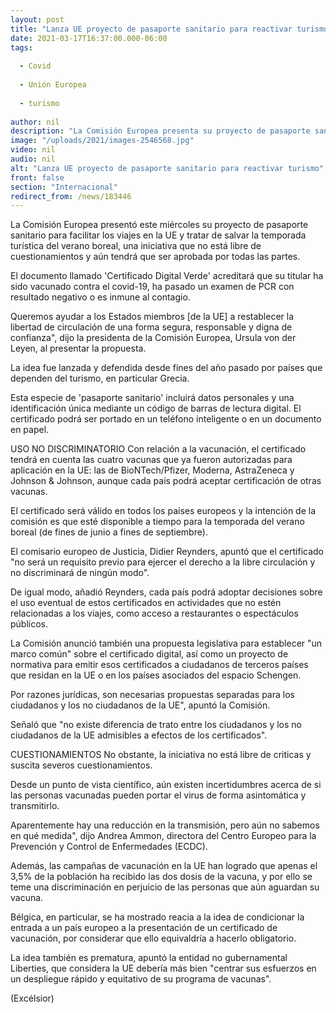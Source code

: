 ```yaml
---
layout: post
title: "Lanza UE proyecto de pasaporte sanitario para reactivar turismo"
date: 2021-03-17T16:37:00.000-06:00
tags:
  
  - Covid
  
  - Unión Europea
  
  - turismo
  
author: nil
description: "La Comisión Europea presenta su proyecto de pasaporte sanitario para facilitar los viajes en la UE y tratar de salvar la temporada turística del verano"
image: "/uploads/2021/images-2546568.jpg"
video: nil
audio: nil
alt: "Lanza UE proyecto de pasaporte sanitario para reactivar turismo"
front: false
section: "Internacional"
redirect_from: /news/183446
---
```


La Comisión Europea presentó este miércoles su proyecto de pasaporte sanitario para facilitar los viajes en la UE y tratar de salvar la temporada turística del verano boreal, una iniciativa que no está libre de cuestionamientos y aún tendrá que ser aprobada por todas las partes.

El documento llamado 'Certificado Digital Verde' acreditará que su titular ha sido vacunado contra el covid-19, ha pasado un examen de PCR con resultado negativo o es inmune al contagio.

Queremos ayudar a los Estados miembros [de la UE] a restablecer la libertad de circulación de una forma segura, responsable y digna de confianza", dijo la presidenta de la Comisión Europea, Ursula von der Leyen, al presentar la propuesta.

La idea fue lanzada y defendida desde fines del año pasado por países que dependen del turismo, en particular Grecia.

Esta especie de 'pasaporte sanitario' incluirá datos personales y una identificación única mediante un código de barras de lectura digital. El certificado podrá ser portado en un teléfono inteligente o en un documento en papel.

USO NO DISCRIMINATORIO
Con relación a la vacunación, el certificado tendrá en cuenta las cuatro vacunas que ya fueron autorizadas para aplicación en la UE: las de BioNTech/Pfizer, Moderna, AstraZeneca y Johnson & Johnson, aunque cada país podrá aceptar certificación de otras vacunas.

El certificado será válido en todos los países europeos y la intención de la comisión es que esté disponible a tiempo para la temporada del verano boreal (de fines de junio a fines de septiembre).

El comisario europeo de Justicia, Didier Reynders, apuntó que el certificado "no será un requisito previo para ejercer el derecho a la libre circulación y no discriminará de ningún modo".

De igual modo, añadió Reynders, cada país podrá adoptar decisiones sobre el uso eventual de estos certificados en actividades que no estén relacionadas a los viajes, como acceso a restaurantes o espectáculos públicos.

La Comisión anunció también una propuesta legislativa para establecer "un marco común" sobre el certificado digital, así como un proyecto de normativa para emitir esos certificados a ciudadanos de terceros países que residan en la UE o en los países asociados del espacio Schengen.

Por razones jurídicas, son necesarias propuestas separadas para los ciudadanos y los no ciudadanos de la UE", apuntó la Comisión.

Señaló que "no existe diferencia de trato entre los ciudadanos y los no ciudadanos de la UE admisibles a efectos de los certificados".

CUESTIONAMIENTOS
No obstante, la iniciativa no está libre de criticas y suscita severos cuestionamientos.

Desde un punto de vista científico, aún existen incertidumbres acerca de si las personas vacunadas pueden portar el virus de forma asintomática y transmitirlo.

Aparentemente hay una reducción en la transmisión, pero aún no sabemos en qué medida", dijo Andrea Ammon, directora del Centro Europeo para la Prevención y Control de Enfermedades (ECDC).

Además, las campañas de vacunación en la UE han logrado que apenas el 3,5% de la población ha recibido las dos dosis de la vacuna, y por ello se teme una discriminación en perjuicio de las personas que aún aguardan su vacuna.

Bélgica, en particular, se ha mostrado reacia a la idea de condicionar la entrada a un país europeo a la presentación de un certificado de vacunación, por considerar que ello equivaldría a hacerlo obligatorio.

La idea también es prematura, apuntó la entidad no gubernamental Liberties, que considera la UE debería más bien "centrar sus esfuerzos en un despliegue rápido y equitativo de su programa de vacunas".

(Excélsior)